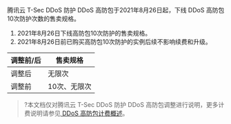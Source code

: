 腾讯云 T-Sec DDoS 防护 DDoS 高防包于2021年8月26日起，下线 DDoS 高防包10次防护次数的售卖规格。
1. 2021年8月26日下线高防包10次防护的售卖规格。
2. 2021年8月26日前已购买高防包10次防护的实例后续不影响续费和升级。

| 调整前/后 | 售卖规格     |
| --------- | ------------ |
| 调整后    | 无限次       |
| 调整前    | 10次、无限次 |

>?本文档仅对腾讯云 T-Sec DDoS 防护 DDoS 高防包调整进行说明，更多计费说明请参见[ DDoS 高防包计费概述](https://cloud.tencent.com/document/product/1021/43893)。


